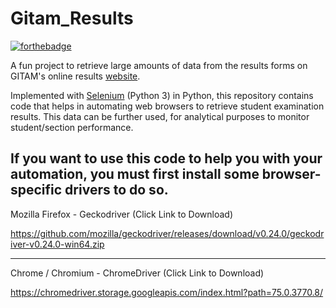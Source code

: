 # Gitam_Results

[![forthebadge](https://forthebadge.com/images/badges/made-with-python.svg)](https://forthebadge.com)

A fun project to retrieve large amounts of data from the results forms on GITAM's online results [website](https://doeresults.gitam.edu/onlineresults/pages/Newgrdcrdinput1.aspx).

Implemented with [Selenium](https://github.com/SeleniumHQ/selenium) (Python 3) in Python, this repository contains code that helps in automating web browsers to retrieve student examination results. This data can be further used, for analytical purposes to monitor student/section performance.

If you want to use this code to help you with your automation, you must first install some browser-specific drivers to do so.
----------------------------------------------------------------------------------------------------

Mozilla Firefox - Geckodriver (Click Link to Download)

https://github.com/mozilla/geckodriver/releases/download/v0.24.0/geckodriver-v0.24.0-win64.zip

-----------------------------------------------------------------------------------------------------
Chrome / Chromium - ChromeDriver (Click Link to Download)

https://chromedriver.storage.googleapis.com/index.html?path=75.0.3770.8/
